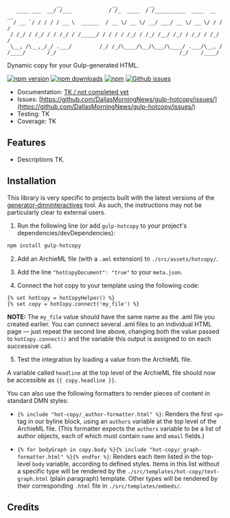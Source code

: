 <pre><code>                __                __          __                        
   ____ ___  __/ /___            / /_  ____  / /__________  ____  __  __
  / __ `/ / / / / __ \  ______  / __ \/ __ \/ __/ ___/ __ \/ __ \/ / / /
 / /_/ / /_/ / / /_/ / /_____/ / / / / /_/ / /_/ /__/ /_/ / /_/ / /_/ /
 \__, /\__,_/_/ .___/         /_/ /_/\____/\__/\___/\____/ .___/\__, /  
/____/       /_/                                        /_/    /____/   </code></pre>

Dynamic copy for your Gulp-generated HTML.


[![npm version](https://img.shields.io/npm/v/gulp-hotcopy.svg)](https://www.npmjs.com/package/gulp-hotcopy)
[![npm downloads](https://img.shields.io/npm/dt/gulp-hotcopy.svg)](https://www.npmjs.com/package/gulp-hotcopy)
[![npm](https://img.shields.io/npm/l/gulp-hotcopy.svg)]()
[![Github issues](https://img.shields.io/github/issues-raw/DallasMorningNews/gulp-hotcopy.svg)](https://github.com/DallasMorningNews/gulp-hotcopy/issues/)

* Documentation: [TK / not completed yet](http://gulp-hotcopy.rtfd.org)
* Issues: [https://github.com/DallasMorningNews/gulp-hotcopy/issues/](https://github.com/DallasMorningNews/gulp-hotcopy/issues/)
* Testing: TK
* Coverage: TK

## Features

* Descriptions TK.

## Installation

This library is very specific to projects built with the latest versions of the [generator-dmninteractives](https://github.com/DallasMorningNews/generator-dmninteractives) tool. As such, the instructions may not be particularly clear to external users.

1. Run the following line (or add `gulp-hotcopy` to your project's dependencies/devDependencies):

```bash
npm install gulp-hotcopy
```

2. Add an ArchieML file (with a `.aml` extension) to `./src/assets/hotcopy/`.

3. Add the line `"hotCopyDocument": "true"` to your `meta.json`.

4. Connect the hot copy to your template using the following code:

```nunjucks
{% set hotCopy = hotCopyHelper() %}
{% set copy = hotCopy.connect('my_file') %}
```

**NOTE:** The `my_file` value should have the same name as the .aml file you created earlier. You can connect several .aml files to an individual HTML page — just repeat the second line above, changing both the value passed to `hotCopy.connect()` and the variable this output is assigned to on each successive call.

5. Test the integration by loading a value from the ArchieML file.

A variable called `headline` at the top level of the ArchieML file should now be accessible as `{{ copy.headline }}`.

You can also use the following formatters to render pieces of content in standard DMN styles:

 -  `{% include "hot-copy/_author-formatter.html" %}`: Renders the first `<p>` tag in our byline block, using an `authors` variable at the top level of the ArchieML file. (This formatter expects the `authors` variable to be a list of author objects, each of which must contain `name` and `email` fields.)

 -  `{% for bodyGraph in copy.body %}{% include "hot-copy/_graph-formatter.html" %}{% endfor %}`: Renders each item listed in the top-level `body` variable, according to defined styles. Items in this list without a specific type will be rendered by the `./src/templates/hot-copy/text-graph.html` (plain paragraph) template. Other types will be rendered by their corresponding `.html` file in `./src/templates/embeds/`.

## Credits
